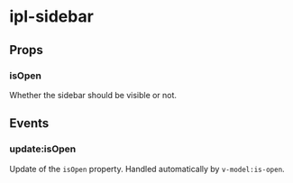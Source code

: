 # ipl-sidebar

## Props

### isOpen

Whether the sidebar should be visible or not.

## Events

### update:isOpen

Update of the `isOpen` property. Handled automatically by `v-model:is-open`.
